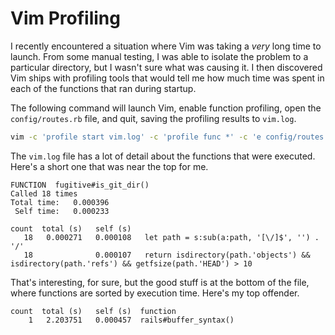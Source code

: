 # Vim Profiling

I recently encountered a situation where Vim was taking a *very* long time to
launch. From some manual testing, I was able to isolate the problem to a
particular directory, but I wasn't sure what was causing it. I then discovered
Vim ships with profiling tools that would tell me how much time was spent in
each of the functions that ran during startup.

The following command will launch Vim, enable function profiling, open the
`config/routes.rb` file, and quit, saving the profiling results to `vim.log`.

```sh
vim -c 'profile start vim.log' -c 'profile func *' -c 'e config/routes.rb' -c 'q'
```

The `vim.log` file has a lot of detail about the functions that were executed.
Here's a short one that was near the top for me.

```text
FUNCTION  fugitive#is_git_dir()
Called 18 times
Total time:   0.000396
 Self time:   0.000233

count  total (s)   self (s)
   18   0.000271   0.000108   let path = s:sub(a:path, '[\/]$', '') . '/'
   18              0.000107   return isdirectory(path.'objects') && isdirectory(path.'refs') && getfsize(path.'HEAD') > 10

```

That's interesting, for sure, but the good stuff is at the bottom of the file,
where functions are sorted by execution time. Here's my top offender.

```text
count  total (s)   self (s)  function
    1   2.203751   0.000457  rails#buffer_syntax()
```
